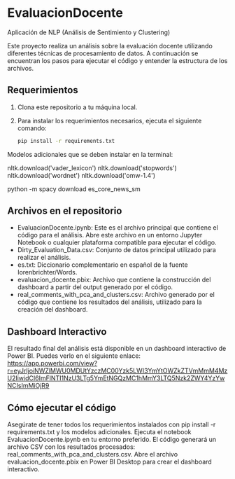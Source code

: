 # EvaluacionDocente
Aplicación de NLP (Análisis de Sentimiento y Clustering)

Este proyecto realiza un análisis sobre la evaluación docente utilizando diferentes técnicas de procesamiento de datos. A continuación se encuentran los pasos para ejecutar el código y entender la estructura de los archivos.

## Requerimientos

1. Clona este repositorio a tu máquina local.
2. Para instalar los requerimientos necesarios, ejecuta el siguiente comando:

   ```bash
   pip install -r requirements.txt


Modelos adicionales que se deben instalar en la terminal:

nltk.download('vader_lexicon')
nltk.download('stopwords')
nltk.download('wordnet')
nltk.download('omw-1.4')

python -m spacy download es_core_news_sm

## Archivos en el repositorio
- EvaluacionDocente.ipynb: Este es el archivo principal que contiene el código para el análisis. Abre este archivo en un entorno Jupyter Notebook o cualquier plataforma compatible para ejecutar el código.
- Dirty_Evaluation_Data.csv: Conjunto de datos principal utilizado para realizar el análisis.
- es.txt: Diccionario complementario en español de la fuente lorenbrichter/Words.
- evaluacion_docente.pbix: Archivo que contiene la construcción del dashboard a partir del output generado por el código.
- real_comments_with_pca_and_clusters.csv: Archivo generado por el código que contiene los resultados del análisis, utilizado para la creación del dashboard.

## Dashboard Interactivo

El resultado final del análisis está disponible en un dashboard interactivo de Power BI. Puedes verlo en el siguiente enlace: https://app.powerbi.com/view?r=eyJrIjoiNWZlMWU0MDUtYzczMC00Yzk5LWI3YmYtOWZkZTVmMmM4MzU2IiwidCI6ImFlNTI1NzU3LTg5YmEtNGQzMC1hMmY3LTQ5Nzk2ZWY4YzYwNCIsImMiOjR9


## Cómo ejecutar el código
Asegúrate de tener todos los requerimientos instalados con pip install -r requirements.txt y los modelos adicionales.
Ejecuta el notebook EvaluacionDocente.ipynb en tu entorno preferido.
El código generará un archivo CSV con los resultados procesados: real_comments_with_pca_and_clusters.csv.
Abre el archivo evaluacion_docente.pbix en Power BI Desktop para crear el dashboard interactivo.

